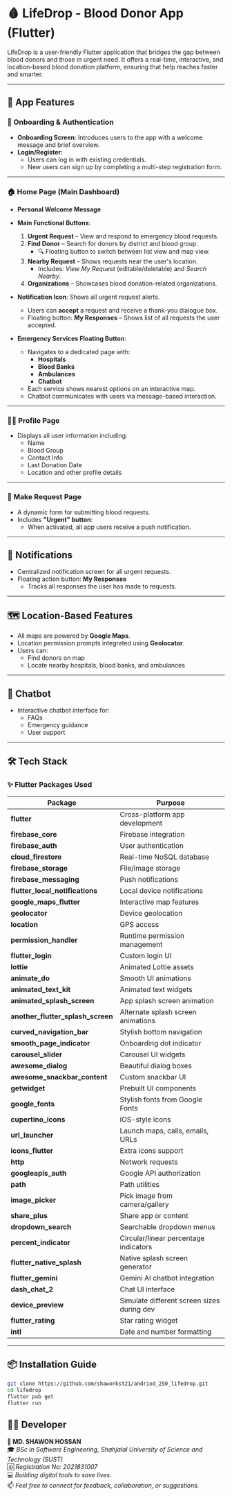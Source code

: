 # 🩸 LifeDrop - Blood Donor App (Flutter)

LifeDrop is a user-friendly Flutter application that bridges the gap between blood donors and those in urgent need. It offers a real-time, interactive, and location-based blood donation platform, ensuring that help reaches faster and smarter.

---

## 📱 App Features

### 🚀 Onboarding & Authentication
- **Onboarding Screen**: Introduces users to the app with a welcome message and brief overview.
- **Login/Register**: 
  - Users can log in with existing credentials.
  - New users can sign up by completing a multi-step registration form.

---

### 🏠 Home Page (Main Dashboard)
- **Personal Welcome Message**
- **Main Functional Buttons**:
  1. **Urgent Request** – View and respond to emergency blood requests.
  2. **Find Donor** – Search for donors by district and blood group.
     - 🔍 Floating button to switch between list view and map view.
  3. **Nearby Request** – Shows requests near the user's location.
     - Includes: *View My Request* (editable/deletable) and *Search Nearby*.
  4. **Organizations** – Showcases blood donation-related organizations.

- **Notification Icon**: Shows all urgent request alerts.
  - Users can **accept** a request and receive a thank-you dialogue box.
  - Floating button: **My Responses** – Shows list of all requests the user accepted.

- **Emergency Services Floating Button**:
  - Navigates to a dedicated page with:
    - **Hospitals**
    - **Blood Banks**
    - **Ambulances**
    - **Chatbot**
  - Each service shows nearest options on an interactive map.
  - Chatbot communicates with users via message-based interaction.

---

### 🧑‍🦱 Profile Page
- Displays all user information including:
  - Name
  - Blood Group
  - Contact Info
  - Last Donation Date
  - Location and other profile details

---

### 📝 Make Request Page
- A dynamic form for submitting blood requests.
- Includes **"Urgent" button**:
  - When activated, all app users receive a push notification.

---

## 🔔 Notifications
- Centralized notification screen for all urgent requests.
- Floating action button: **My Responses**
  - Tracks all responses the user has made to requests.

---

## 🗺️ Location-Based Features
- All maps are powered by **Google Maps**.
- Location permission prompts integrated using **Geolocator**.
- Users can:
  - Find donors on map
  - Locate nearby hospitals, blood banks, and ambulances

---

## 🤖 Chatbot
- Interactive chatbot interface for:
  - FAQs
  - Emergency guidance
  - User support

---

## 🛠️ Tech Stack

### ✨ Flutter Packages Used

| Package | Purpose |
|--------|---------|
| **flutter** | Cross-platform app development |
| **firebase_core** | Firebase integration |
| **firebase_auth** | User authentication |
| **cloud_firestore** | Real-time NoSQL database |
| **firebase_storage** | File/image storage |
| **firebase_messaging** | Push notifications |
| **flutter_local_notifications** | Local device notifications |
| **google_maps_flutter** | Interactive map features |
| **geolocator** | Device geolocation |
| **location** | GPS access |
| **permission_handler** | Runtime permission management |
| **flutter_login** | Custom login UI |
| **lottie** | Animated Lottie assets |
| **animate_do** | Smooth UI animations |
| **animated_text_kit** | Animated text widgets |
| **animated_splash_screen** | App splash screen animation |
| **another_flutter_splash_screen** | Alternate splash screen animations |
| **curved_navigation_bar** | Stylish bottom navigation |
| **smooth_page_indicator** | Onboarding dot indicator |
| **carousel_slider** | Carousel UI widgets |
| **awesome_dialog** | Beautiful dialog boxes |
| **awesome_snackbar_content** | Custom snackbar UI |
| **getwidget** | Prebuilt UI components |
| **google_fonts** | Stylish fonts from Google Fonts |
| **cupertino_icons** | iOS-style icons |
| **url_launcher** | Launch maps, calls, emails, URLs |
| **icons_flutter** | Extra icons support |
| **http** | Network requests |
| **googleapis_auth** | Google API authorization |
| **path** | Path utilities |
| **image_picker** | Pick image from camera/gallery |
| **share_plus** | Share app or content |
| **dropdown_search** | Searchable dropdown menus |
| **percent_indicator** | Circular/linear percentage indicators |
| **flutter_native_splash** | Native splash screen generator |
| **flutter_gemini** | Gemini AI chatbot integration |
| **dash_chat_2** | Chat UI interface |
| **device_preview** | Simulate different screen sizes during dev |
| **flutter_rating** | Star rating widget |
| **intl** | Date and number formatting |

---



## 📦 Installation Guide

```bash
git clone https://github.com/shawonkst21/andriod_250_lifedrop.git
cd lifedrop
flutter pub get
flutter run
```
## 👨‍💻 Developer

**👤 MD. SHAWON HOSSAN**  
🎓 *BSc in Software Engineering, Shahjalal University of Science and Technology (SUST)*  
🆔 *Registration No: 2021831007*  
💻 *Building digital tools to save lives.*  
📫 *Feel free to connect for feedback, collaboration, or suggestions.*
